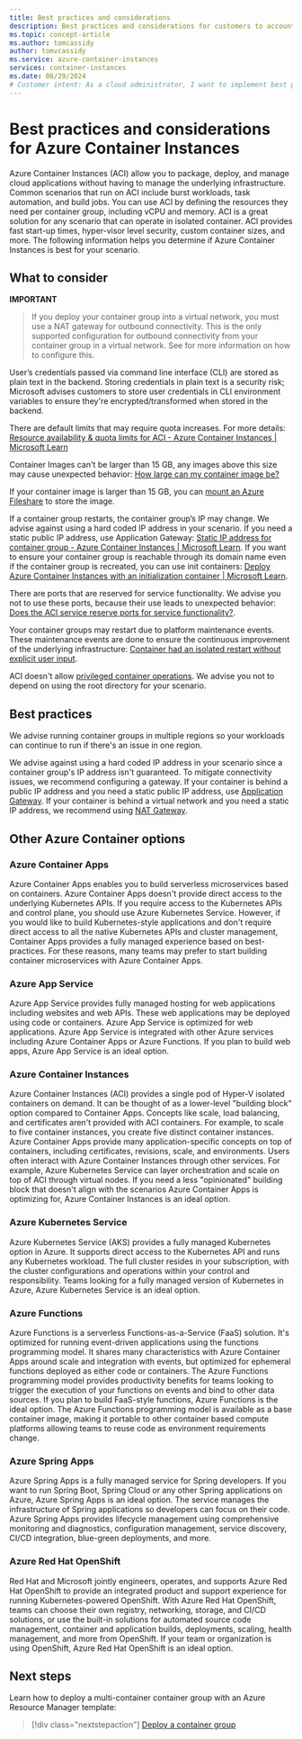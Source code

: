 ```yaml
---
title: Best practices and considerations
description: Best practices and considerations for customers to account for in their Container Instances workloads.
ms.topic: concept-article
ms.author: tomcassidy
author: tomvcassidy
ms.service: azure-container-instances
services: container-instances
ms.date: 08/29/2024
# Customer intent: As a cloud administrator, I want to implement best practices for deploying workloads on container instances, so that I can ensure security, efficiency, and scalability in my containerized applications.
---
```


# Best practices and considerations for Azure Container Instances

Azure Container Instances (ACI) allow you to package, deploy, and manage cloud applications without having to manage the underlying infrastructure. Common scenarios that run on ACI include burst workloads, task automation, and build jobs. You can use ACI by defining the resources they need per container group, including vCPU and memory. ACI is a great solution for any scenario that can operate in isolated container. ACI provides fast start-up times, hyper-visor level security, custom container sizes, and more. The following information helps you determine if Azure Container Instances is best for your scenario.

## What to consider
**IMPORTANT**
> If you deploy your container group into a virtual network, you must use a NAT gateway for outbound connectivity. This is the only supported configuration for outbound connectivity from your container group in a virtual network. See <link to doc> for more information on how to configure this.

User’s credentials passed via command line interface (CLI) are stored as plain text in the backend. Storing credentials in plain text is a security risk; Microsoft advises customers to store user credentials in CLI environment variables to ensure they're encrypted/transformed when stored in the backend.

There are default limits that may require quota increases. For more details: [Resource availability & quota limits for ACI - Azure Container Instances | Microsoft Learn](./container-instances-resource-and-quota-limits.md)

Container Images can't be larger than 15 GB, any images above this size may cause unexpected behavior: [How large can my container image be?](./container-instances-faq.yml)

If your container image is larger than 15 GB, you can [mount an Azure Fileshare](container-instances-volume-azure-files.md) to store the image.

If a container group restarts, the container group’s IP may change. We advise against using a hard coded IP address in your scenario. If you need a static public IP address, use Application Gateway: [Static IP address for container group - Azure Container Instances | Microsoft Learn](./container-instances-application-gateway.md). If you want to ensure your container group is reachable through its domain name even if the container group is recreated, you can use init containers: [Deploy Azure Container Instances with an initialization container | Microsoft Learn](/training/modules/secure-apps-azure-container-instances-sidecar/6-deploy-with-init-container).

There are ports that are reserved for service functionality. We advise you not to use these ports, because their use leads to unexpected behavior: [Does the ACI service reserve ports for service functionality?](./container-instances-faq.yml).

Your container groups may restart due to platform maintenance events. These maintenance events are done to ensure the continuous improvement of the underlying infrastructure: [Container had an isolated restart without explicit user input](./container-instances-faq.yml).

ACI doesn't allow [privileged container operations](./container-instances-faq.yml). We advise you not to depend on using the root directory for your scenario.

## Best practices

We advise running container groups in multiple regions so your workloads can continue to run if there's an issue in one region.

We advise against using a hard coded IP address in your scenario since a container group's IP address isn't guaranteed. To mitigate connectivity issues, we recommend configuring a gateway. If your container is behind a public IP address and you need a static public IP address, use [Application Gateway](./container-instances-application-gateway.md). If your container is behind a virtual network and you need a static IP address, we recommend using [NAT Gateway](./container-instances-nat-gateway.md).

## Other Azure Container options

### Azure Container Apps
Azure Container Apps enables you to build serverless microservices based on containers. Azure Container Apps doesn't provide direct access to the underlying Kubernetes APIs. If you require access to the Kubernetes APIs and control plane, you should use Azure Kubernetes Service. However, if you would like to build Kubernetes-style applications and don't require direct access to all the native Kubernetes APIs and cluster management, Container Apps provides a fully managed experience based on best-practices. For these reasons, many teams may prefer to start building container microservices with Azure Container Apps.

### Azure App Service
Azure App Service provides fully managed hosting for web applications including websites and web APIs. These web applications may be deployed using code or containers. Azure App Service is optimized for web applications. Azure App Service is integrated with other Azure services including Azure Container Apps or Azure Functions. If you plan to build web apps, Azure App Service is an ideal option.

### Azure Container Instances
Azure Container Instances (ACI) provides a single pod of Hyper-V isolated containers on demand. It can be thought of as a lower-level "building block" option compared to Container Apps. Concepts like scale, load balancing, and certificates aren't provided with ACI containers. For example, to scale to five container instances, you create five distinct container instances. Azure Container Apps provide many application-specific concepts on top of containers, including certificates, revisions, scale, and environments. Users often interact with Azure Container Instances through other services. For example, Azure Kubernetes Service can layer orchestration and scale on top of ACI through virtual nodes. If you need a less "opinionated" building block that doesn't align with the scenarios Azure Container Apps is optimizing for, Azure Container Instances is an ideal option.

### Azure Kubernetes Service
Azure Kubernetes Service (AKS) provides a fully managed Kubernetes option in Azure. It supports direct access to the Kubernetes API and runs any Kubernetes workload. The full cluster resides in your subscription, with the cluster configurations and operations within your control and responsibility. Teams looking for a fully managed version of Kubernetes in Azure, Azure Kubernetes Service is an ideal option.

### Azure Functions
Azure Functions is a serverless Functions-as-a-Service (FaaS) solution. It's optimized for running event-driven applications using the functions programming model. It shares many characteristics with Azure Container Apps around scale and integration with events, but optimized for ephemeral functions deployed as either code or containers. The Azure Functions programming model provides productivity benefits for teams looking to trigger the execution of your functions on events and bind to other data sources. If you plan to build FaaS-style functions, Azure Functions is the ideal option. The Azure Functions programming model is available as a base container image, making it portable to other container based compute platforms allowing teams to reuse code as environment requirements change.

### Azure Spring Apps
Azure Spring Apps is a fully managed service for Spring developers. If you want to run Spring Boot, Spring Cloud or any other Spring applications on Azure, Azure Spring Apps is an ideal option. The service manages the infrastructure of Spring applications so developers can focus on their code. Azure Spring Apps provides lifecycle management using comprehensive monitoring and diagnostics, configuration management, service discovery, CI/CD integration, blue-green deployments, and more.

### Azure Red Hat OpenShift
Red Hat and Microsoft jointly engineers, operates, and supports Azure Red Hat OpenShift to provide an integrated product and support experience for running Kubernetes-powered OpenShift. With Azure Red Hat OpenShift, teams can choose their own registry, networking, storage, and CI/CD solutions, or use the built-in solutions for automated source code management, container and application builds, deployments, scaling, health management, and more from OpenShift. If your team or organization is using OpenShift, Azure Red Hat OpenShift is an ideal option.

## Next steps

Learn how to deploy a multi-container container group with an Azure Resource Manager template:

> [!div class="nextstepaction"]
> [Deploy a container group][resource-manager template]

<!-- LINKS - Internal -->
[resource-manager template]: container-instances-multi-container-group.md
